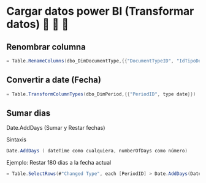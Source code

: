# Cargar datos power BI (Transformar datos) :green_book: :green_book: :green_book:

## Renombrar columna

```C#
= Table.RenameColumns(dbo_DimDocumentType,{{"DocumentTypeID", "IdTipoDocumento"}, {"Name", "TipoDeDocumento"}})
```
## Convertir a date (Fecha)
```C#
= Table.TransformColumnTypes(dbo_DimPeriod,{{"PeriodID", type date}})
```
## Sumar dias
  Date.AddDays (Sumar y Restar fechas)

  Sintaxis
  ```C#
  Date.AddDays ( dateTime como cualquiera, numberOfDays como número)
  ```
  Ejemplo: Restar 180 dias a la fecha actual
  ```C#
  = Table.SelectRows(#"Changed Type", each [PeriodID] > Date.AddDays(DateTime.Date(DateTime.LocalNow()),-180))
  ```

